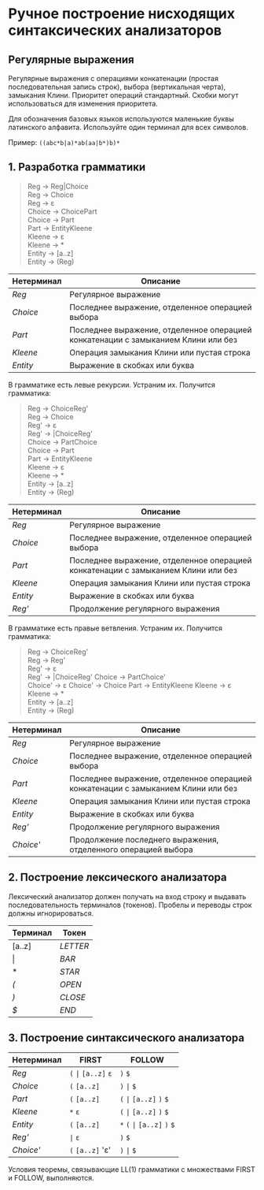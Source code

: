 # Ручное построение нисходящих синтаксических анализаторов

## Регулярные выражения

Регулярные выражения с операциями конкатенации (простая последовательная
запись строк), выбора (вертикальная черта), замыкания
Клини. Приоритет операций стандартный. Скобки могут использоваться
для изменения приоритета.

Для обозначения базовых языков используются маленькие буквы латинского
алфавита. Используйте один терминал для всех символов.

Пример: `((abc*b|a)*ab(aa|b*)b)*`

## 1. Разработка грамматики

> Reg -> Reg|Choice  
> Reg -> Choice  
> Reg -> ε  
> Choice -> ChoicePart  
> Choice -> Part  
> Part -> EntityKleene  
> Kleene -> ε  
> Kleene -> *  
> Entity -> [a..z]  
> Entity -> (Reg)  

Нетерминал | Описание
--- | ---
*Reg* | Регулярное выражение 
*Choice* | Последнее выражение, отделенное операцией выбора
*Part* | Последнее выражение, отделенное операцией конкатенации c замыканием Клини или без
*Kleene* | Операция замыкания Клини или пустая строка
*Entity* | Выражение в скобках или буква

В грамматике есть левые рекурсии. Устраним их. Получится грамматика:

> Reg -> ChoiceReg'  
> Reg -> Choice  
> Reg' -> ε  
> Reg' -> |ChoiceReg'  
> Choice -> PartChoice  
> Choice -> Part   
> Part -> EntityKleene  
> Kleene -> ε  
> Kleene -> *  
> Entity -> [a..z]  
> Entity -> (Reg)  

Нетерминал | Описание
--- | ---
*Reg* | Регулярное выражение 
*Choice* | Последнее выражение, отделенное операцией выбора
*Part* | Последнее выражение, отделенное операцией конкатенации c замыканием Клини или без
*Kleene* | Операция замыкания Клини или пустая строка
*Entity* | Выражение в скобках или буква
*Reg'* | Продолжение регулярного выражения 

В грамматике есть правые ветвления. Устраним их. Получится грамматика:

> Reg -> ChoiceReg'  
> Reg -> Reg'  
> Reg' -> ε  
> Reg' -> |ChoiceReg'
> Choice -> PartChoice'   
> Choice' -> ε
> Choice' -> Choice
> Part -> EntityKleene
> Kleene -> ε  
> Kleene -> *  
> Entity -> [a..z]  
> Entity -> (Reg)

Нетерминал | Описание
--- | ---
*Reg* | Регулярное выражение 
*Choice* | Последнее выражение, отделенное операцией выбора
*Part* | Последнее выражение, отделенное операцией конкатенации c замыканием Клини или без
*Kleene* | Операция замыкания Клини или пустая строка
*Entity* | Выражение в скобках или буква
*Reg'* | Продолжение регулярного выражения 
*Choice'* | Продолжение последнего выражения, отделенного операцией выбора

## 2. Построение лексического анализатора

Лексический анализатор должен получать на вход строку и выдавать
последовательность терминалов (токенов). Пробелы и переводы строк
должны игнорироваться.

Терминал | Токен
--- | ---
[a..z] | *LETTER*
&#124; | *BAR*
\* | *STAR*
*(* | *OPEN*
*)* | *CLOSE*
*$* | *END*

## 3. Построение синтаксического анализатора

| Нетерминал | FIRST                 | FOLLOW                        |
| ---------- |---------------------- | ----------------------------- |
| *Reg*      | `(` `\|` `[a..z]` `ε` | `)` `$`                       |
| *Choice*   | `(` `[a..z]`          | `)` `\|` `$`                  |
| *Part*     | `(` `[a..z]`          | `(` `\|` `[a..z]` `)` `$`     |
| *Kleene*   | `*` `ε`               | `(` `\|` `[a..z]` `)` `$`     |
| *Entity*   | `(` `[a..z]`          | `*` `(` `\|` `[a..z]` `)` `$` |
| *Reg'*     | `\|` `ε`              | `)` `$`                       |
| *Choice'*  | `(` `[a..z]` 'ε'      | `)` `\|` `$`                  |

Условия теоремы, связывающие LL(1) грамматики с множествами FIRST и FOLLOW, выполняются.